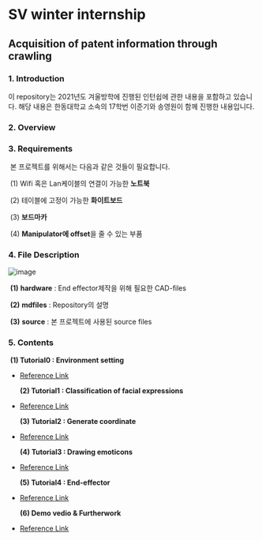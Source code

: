 # SV winter internship

## Acquisition of patent information through crawling

### 1. Introduction

이 repository는 2021년도 겨울방학에 진행된 인턴쉽에 관한 내용을 포함하고 있습니다. 해당 내용은 한동대학교 소속의 17학번 이준기와 송영원이 함께 진행한 내용입니다.



### 2. Overview





### 3. Requirements

​	본 프로젝트를 위해서는 다음과 같은 것들이 필요합니다.

​	(1) Wifi 혹은 Lan케이블의 연결이 가능한 **노트북**

​	(2) 테이블에 고정이 가능한 **화이트보드**

​	(3) **보드마카**

​	(4) **Manipulator에 offset**을 줄 수 있는 부품 



### 4. File Description

![image](https://user-images.githubusercontent.com/84506968/177119727-ada8a70b-c538-41e4-98da-4f01499b5750.png)

​	**(1)** **hardware** : End effector제작을 위해 필요한 CAD-files

​	**(2)** **mdfiles** : Repository의 설명

​	**(3)** **source** : 본 프로젝트에 사용된 source files

### 5. Contents

​	**(1) Tutorial0 : Environment setting**

- [Reference Link](https://github.com/jw-park-980508/Digital-Twin-Automation/blob/main/Automation/mdfiles/Tutorial0_EnvironmentSetting.md)

  ​**(2) Tutorial1 : Classification of facial expressions**

- [Reference Link](https://github.com/jw-park-980508/Digital-Twin-Automation/blob/main/Automation/mdfiles/Tutorial1_ClassificationofFacialExpressions.md)

  ​**(3) Tutorial2 : Generate coordinate**

- [Reference Link](https://github.com/jw-park-980508/Digital-Twin-Automation/blob/main/Automation/mdfiles/Tutorial2_GenerateCoordinate.md)

  ​**(4) Tutorial3 : Drawing emoticons**

- [Reference Link](https://github.com/jw-park-980508/Digital-Twin-Automation/blob/main/Automation/mdfiles/Tutorial3_Drawing%20emoticons.md)

  ​**(5) Tutorial4 : End-effector**

- [Reference Link](https://github.com/jw-park-980508/Digital-Twin-Automation/blob/main/Automation/mdfiles/Tutorial4_EndEffector.md)

  ​**(6) Demo vedio & Furtherwork**

- [Reference Link](https://github.com/jw-park-980508/Digital-Twin-Automation/blob/main/Automation/mdfiles/DemoVideo_FutureWork.md)
